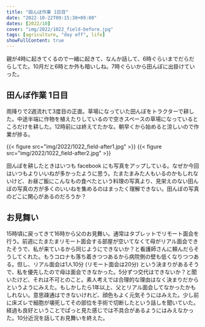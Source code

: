 ```yaml
---
title: "田んぼ作業 1日目"
date: "2022-10-22T09:15:30+09:00"
dates: [2022/10]
cover: "img/2022/1022_field-before.jpg"
tags: [agriculture, "day off", life]
showFullContent: true
---
```


親が4時に起きてくるので一緒に起きて、なんか話して、6時ぐらいまでだらだらしてた。10月だと6時とか外も暗いしね。7時ぐらいから田んぼに出掛けていった。

## 田んぼ作業 1日目

雨降りで2週流れて3度目の正直。草場になっていた田んぼをトラクターで耕した。中途半端に作物を植えたりしているので空きスペースの草場になっているところだけを耕した。12時前には終えてたかな。朝早くから始めると涼しいので作業が捗る。

{{< figure src="img/2022/1022_field-after1.jpg" >}}
{{< figure src="img/2022/1022_field-after2.jpg" >}}

田んぼを耕したときはいつも facebook にも写真をアップしている。なぜか今回はいつもよりいいねが多かったように思う。たまたまみた人もいるのかもしれないけど、お昼ご飯にこんなもの食べたという料理の写真より、見栄えのない田んぼの写真の方が多くのいいねを集めるのはまったく理解できない。田んぼの写真のどこに関心があるのだろうか？

## お見舞い

15時頃に戻ってきて16時から父のお見舞い。通常はタブレットでリモート面会を行う。前週にたまたまリモート面会する部屋が空いてなくて母がリアル面会できたそうで、私が来ているから同じようにできないか？と看護師さんに頼んだらそうしてくれた。もうコロナも落ち着きつつあるから病院側の壁も低くなりつつある。但し、リアル面会は1人10分 (リモート面会は20分) という決まりがあるそうで、私を優先したので母は面会できなかった。5分ずつ交代はできないか？と聞いたけど、それは不可とのこと。素人考えでは合理的な理由はなく決まりだからというようにみえた。もしかしたら1年以上、父とリアル面会してなかったかもしれない。意思疎通はできないけれど、顔色もよく元気そうにはみえた。少し前に床ズレで細胞が壊死してその部位を手術で切断したという話しを聞いていた。経過も良好ということでぱっと見た感じでは不具合があるようにはみえなかった。10分近況を話してお見舞いを終えた。
